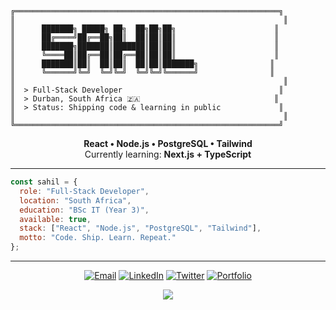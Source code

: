 ```ascii
╔═══════════════════════════════════════════════════════════╗
║                                                            ║
║      ███████╗ █████╗ ██╗  ██╗██╗██╗                      ║
║      ██╔════╝██╔══██╗██║  ██║██║██║                      ║
║      ███████╗███████║███████║██║██║                      ║
║      ╚════██║██╔══██║██╔══██║██║██║                      ║
║      ███████║██║  ██║██║  ██║██║███████╗                ║
║      ╚══════╝╚═╝  ╚═╝╚═╝  ╚═╝╚═╝╚══════╝                ║
║                                                            ║
║  > Full-Stack Developer                                   ║
║  > Durban, South Africa 🇿🇦                              ║
║  > Status: Shipping code & learning in public             ║
║                                                            ║
╚═══════════════════════════════════════════════════════════╝
```

<div align="center">

**React • Node.js • PostgreSQL • Tailwind**  
Currently learning: **Next.js + TypeScript**

</div>

---

```javascript
const sahil = {
  role: "Full-Stack Developer",
  location: "South Africa",
  education: "BSc IT (Year 3)",
  available: true,
  stack: ["React", "Node.js", "PostgreSQL", "Tailwind"],
  motto: "Code. Ship. Learn. Repeat."
};
```

---

<div align="center">

[![Email](https://img.shields.io/badge/Email-D14836?style=for-the-badge&logo=gmail&logoColor=white)](mailto:jadasahil786@gmail.com)
[![LinkedIn](https://img.shields.io/badge/LinkedIn-0077B5?style=for-the-badge&logo=linkedin&logoColor=white)](https://linkedin.com/in/sahiljada)
[![Twitter](https://img.shields.io/badge/X-000000?style=for-the-badge&logo=x&logoColor=white)](https://twitter.com/sxhilow)
[![Portfolio](https://img.shields.io/badge/Portfolio-00C7B7?style=for-the-badge&logo=vercel&logoColor=white)](https://sxhilx.vercel.app)

![](https://komarev.com/ghpvc/?username=YOUR_GITHUB_USERNAME&color=00C7B7&style=flat-square)

</div>
